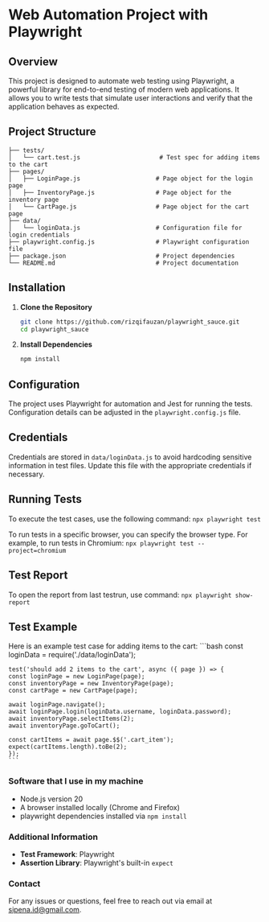 # Web Automation Project with Playwright

## Overview

This project is designed to automate web testing using Playwright, a powerful library for end-to-end testing of modern web applications. It allows you to write tests that simulate user interactions and verify that the application behaves as expected.

## Project Structure
```
├── tests/
│   └── cart.test.js                      # Test spec for adding items to the cart
├── pages/
│   ├── LoginPage.js                     # Page object for the login page
│   ├── InventoryPage.js                 # Page object for the inventory page
│   └── CartPage.js                      # Page object for the cart page
├── data/
│   └── loginData.js                     # Configuration file for login credentials
├── playwright.config.js                 # Playwright configuration file
├── package.json                         # Project dependencies
└── README.md                            # Project documentation
```

## Installation

1. **Clone the Repository**

    ```bash
    git clone https://github.com/rizqifauzan/playwright_sauce.git
    cd playwright_sauce
    ```

2. **Install Dependencies**
    ```bash
    npm install
    ```

## Configuration

The project uses Playwright for automation and Jest for running the tests. Configuration details can be adjusted in the `playwright.config.js` file.

## Credentials

Credentials are stored in `data/loginData.js` to avoid hardcoding sensitive information in test files. Update this file with the appropriate credentials if necessary.

## Running Tests

To execute the test cases, use the following command:
    ```
    npx playwright test
    ```

To run tests in a specific browser, you can specify the browser type. For example, to run tests in Chromium:
    ```
    npx playwright test --project=chromium
    ```
## Test Report ##
To open the report from last testrun, use command: 
    ```
    npx playwright show-report
    ```
  


## Test Example
Here is an example test case for adding items to the cart:
    ```bash
    const loginData = require('./data/loginData');

    test('should add 2 items to the cart', async ({ page }) => {
    const loginPage = new LoginPage(page);
    const inventoryPage = new InventoryPage(page);
    const cartPage = new CartPage(page);

    await loginPage.navigate();
    await loginPage.login(loginData.username, loginData.password);
    await inventoryPage.selectItems(2);
    await inventoryPage.goToCart();

    const cartItems = await page.$$('.cart_item');
    expect(cartItems.length).toBe(2);
    });
    ```

### Software that I use in my machine
- Node.js version 20
- A browser installed locally (Chrome and Firefox)
- playwright dependencies installed via `npm install`

### Additional Information

- **Test Framework**: Playwright
- **Assertion Library**: Playwright's built-in `expect`

### Contact

For any issues or questions, feel free to reach out via email at [sipena.id@gmail.com](mailto:sipena.id@gmail.com).
